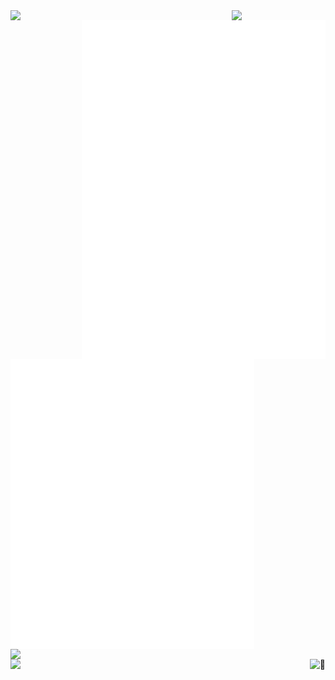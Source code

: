 <img align="left" width="350" src="https://64.media.tumblr.com/62710c9aed5c3f4b7d23700e39bf13a6/ac2a7e65e2f3ff68-50/s400x600/5cc45aa070225393dfe9efb5e648f0cb09c1ca09.gifv">

<img align="right" width="150" src="https://count.getloli.com/get/@:linuxmobile?theme=rule34">

<img align="right" width="390" alt="🦑" src="/medias.svg">
<img align="right" width="390" alt="🦑" src="/achievements.svg">

<img align="left" width="390" alt="🦑" src="/general.svg">
<img align="left" width="390" src="https://github-readme-stats.vercel.app/api?username=linuxmobile&show_icons=true&theme=tokyonight">
<img align="left" width="390" src="https://github-readme-stats.vercel.app/api/top-langs/?username=linuxmobile&layout=compact&theme=tokyonight">

<img align="right" alt="🦑" src="https://user-images.githubusercontent.com/22963968/114021347-e3c48b80-9870-11eb-8bc8-998bf39b4d0d.png">
